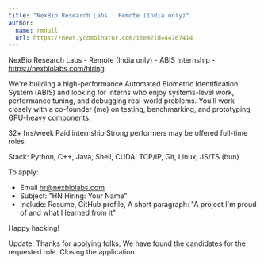 ```yaml
---
title: "NexBio Research Labs : Remote (India only)"
author:
  name: rmnull
  url: https://news.ycombinator.com/item?id=44767414
---
```


<JobNavigation />

NexBio Research Labs - Remote (India only) - ABIS Internship - <a href="https:&#x2F;&#x2F;nexbiolabs.com&#x2F;hiring" rel="nofollow">https:&#x2F;&#x2F;nexbiolabs.com&#x2F;hiring</a>

We&#x27;re building a high-performance Automated Biometric Identification System (ABIS) and looking for interns who enjoy systems-level work, performance tuning, and debugging real-world problems. You’ll work closely with a co-founder (me) on testing, benchmarking, and prototyping GPU-heavy components.

32+ hrs&#x2F;week
 Paid internship
 Strong performers may be offered full-time roles

Stack: Python, C++, Java, Shell, CUDA, TCP&#x2F;IP, Git, Linux, JS&#x2F;TS (bun)

To apply:
 * Email hr@nexbiolabs.com
 * Subject: &quot;HN Hiring: Your Name&quot;
 * Include: Resume, GitHub profile, A short paragraph: &quot;A project I&#x27;m proud of and what I learned from it&quot;

Happy hacking!

Update: Thanks for applying folks, We have found the candidates for the requested role. Closing the application.
<JobApplication />

